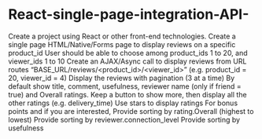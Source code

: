 # React-single-page-integration-API-
 Create a project using React or other front-end technologies. Create a single page HTML/Native/Forms page to display reviews on a specific product_id User should be able to choose among product_ids 1 to 20, and viewer_ids 1 to 10 Create an AJAX/Async call to display reviews from URL routes “BASE_URL/reviews/&lt;product_id>/&lt;viewer_id>” (e.g. product_id = 20, viewer_id = 4) Display the reviews with pagination (3 at a time) By default show title, comment, usefulness, reviewer name (only if friend = true) and Overall ratings. Keep a button to show more, then display all the other ratings (e.g. delivery_time) Use stars to display ratings   For bonus points and if you are interested, Provide sorting by rating.Overall (highest to lowest) Provide sorting by reviewer.connection_level Provide sorting by usefulness
